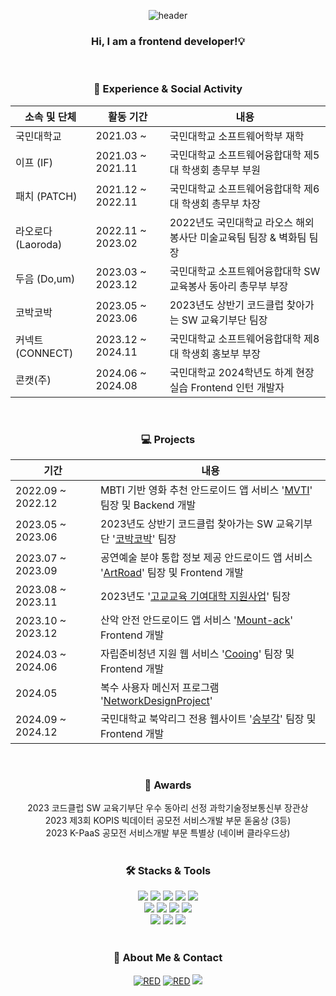 <div align='center'>

  ![header](https://capsule-render.vercel.app/api?type=waving&color=0:f0e68c,100:808000&height=230&section=header&text=GyuwonSong&fontAlign=70&fontAlignY=40&fontSize=50&fontColor=ffffff)

</div>

<h3 align='center'>
  Hi, I am a frontend developer!💡
</h3>

<br/>

<h3 align='center'>🏫 Experience & Social Activity</h3>

<div align='center'>
  
|소속 및 단체|활동 기간|내용|
|---|---|---|
|국민대학교|2021.03 ~|국민대학교 소프트웨어학부 재학|
|이프 (IF)|2021.03 ~ 2021.11|국민대학교 소프트웨어융합대학 제5대 학생회 총무부 부원|
|패치 (PATCH)|2021.12 ~ 2022.11|국민대학교 소프트웨어융합대학 제6대 학생회 총무부 차장|　　　　
|라오로다 (Laoroda)|2022.11 ~ 2023.02|2022년도 국민대학교 라오스 해외봉사단 미술교육팀 팀장 & 벽화팀 팀장|
|두음 (Do,um)|2023.03 ~ 2023.12|국민대학교 소프트웨어융합대학 SW 교육봉사 동아리 총무부 부장|
|코박코박|2023.05 ~ 2023.06|2023년도 상반기 코드클럽 찾아가는 SW 교육기부단 팀장|
|커넥트 (CONNECT)|2023.12 ~ 2024.11|국민대학교 소프트웨어융합대학 제8대 학생회 홍보부 부장|
|콘캣(주)|2024.06 ~ 2024.08 |국민대학교 2024학년도 하계 현장실습 Frontend 인턴 개발자|

</div>

<br/>

<h3 align='center'>💻 Projects</h3>

<div align='center'>

| 기간 | 내용 |
| --- | --- |
| 2022.09 ~ 2022.12　|MBTI 기반 영화 추천 안드로이드 앱 서비스 '<a href="https://github.com/gyuwonsong/KMU-MVTI.git">MVTI</a>' 팀장 및 Backend 개발|
| 2023.05 ~ 2023.06　|2023년도 상반기 코드클럽 찾아가는 SW 교육기부단 '<a href="https://github.com/gyuwonsong/CodeClub-CobakCobak.git">코박코박</a>' 팀장|
| 2023.07 ~ 2023.09　|공연예술 분야 통합 정보 제공 안드로이드 앱 서비스 '<a href="https://github.com/gyuwonsong/ArtRoad.git">ArtRoad</a>' 팀장 및 Frontend 개발|
| 2023.08 ~ 2023.11　|2023년도 '<a href="https://github.com/gyuwonsong/KMU-HighSchoolSupportProject.git">고교교육 기여대학 지원사업</a>' 팀장|
| 2023.10 ~ 2023.12　|산악 안전 안드로이드 앱 서비스 '<a href="https://github.com/gyuwonsong/Mount-ack.git">Mount-ack</a>' Frontend 개발|
| 2024.03 ~ 2024.06 |자립준비청년 지원 웹 서비스 '<a href="https://github.com/cooing-kmu">Cooing</a>' 팀장 및 Frontend 개발|
| 2024.05 |복수 사용자 메신저 프로그램 '<a href="https://github.com/gyuwonsong/KMU-NetworkDesignProject">NetworkDesignProject</a>'|
| 2024.09 ~ 2024.12|국민대학교 북악리그 전용 웹사이트 '<a href="https://github.com/s-bukak">승부각</a>' 팀장 및 Frontend 개발|

</div>

<br/>

<h3 align='center'>🥇 Awards</h3>
<div align='center'>
<d> 2023 코드클럽 SW 교육기부단 우수 동아리 선정 과학기술정보통신부 장관상 </d>
<br/>
<d> 2023 제3회 KOPIS 빅데이터 공모전 서비스개발 부문 돋움상 (3등)</d>
<br/>
<d> 2023 K-PaaS 공모전 서비스개발 부문 특별상 (네이버 클라우드상)</d>
</div>

<br/>

<h3 align='center'>🛠️ Stacks & Tools</h3>
<div align='center'>
  <img src="https://img.shields.io/badge/React-61DAFB?style=flat-square&logo=React&logoColor=black"/>
  <img src="https://img.shields.io/badge/JavaScript-F7DF1E?style=flat-square&logo=javascript&logoColor=black"/>
  <img src="https://img.shields.io/badge/HTML-E34F26?style=flat-square&logo=html5&logoColor=white"/>
  <img src="https://img.shields.io/badge/CSS-1572B6?style=flat-square&logo=css3&logoColor=white"/>
  <img src="https://img.shields.io/badge/MySQL-4479A1?style=flat-square&logo=MySQL&logoColor=white"/>
</div>
<div align='center'>
  <img src="https://img.shields.io/badge/Flutter-02569B?style=flat-square&logo=flutter&logoColor=white"/>
  <img src="https://img.shields.io/badge/Visual Studio Code-007ACC?style=flat-square&logo=Visual Studio Code&logoColor=white"/>
  <img src="https://img.shields.io/badge/Android Studio-3DDC84?style=flat-square&logo=Android Studio&logoColor=white"/>
  <img src="https://img.shields.io/badge/WebStorm-000000?style=flat-square&logo=WebStorm&logoColor=white"/>
</div>
<div align='center'>
  <img src="https://img.shields.io/badge/Next.js-000000?style=flat-square&logo=Next.js&logoColor=white"/>
  <img src="https://img.shields.io/badge/Typescript-3178C6?style=flat-square&logo=Typescript&logoColor=white"/>
  <img src="https://img.shields.io/badge/Tailwind CSS-06B6D4?style=flat-square&logo=Tailwind CSS&logoColor=white"/>
</div>

<br/>

</div>
<h3 align='center'>🐰 About Me & Contact</h3>
<div align='center'>
  <a href="https://github.com/gyuwonsong/"><img alt="RED" src ="https://img.shields.io/badge/GitHub-181717?style=flat-square&logo=GitHub&logoColor=white"/></a>
  <a href="https://velog.io/@july22/"><img alt="RED" src ="https://img.shields.io/badge/Velog-20C997?style=flat-square&logo=velog&logoColor=white"/></a>
  <a href="mailto:gyuwon0722@kookmin.ac.kr"><img src="https://img.shields.io/badge/Gmail-E34F26?style=flat-square&logo=Gmail&logoColor=white&link=mailto:gyuwon0722@kookmin.ac.kr"/></a>
</div>

<br/>
